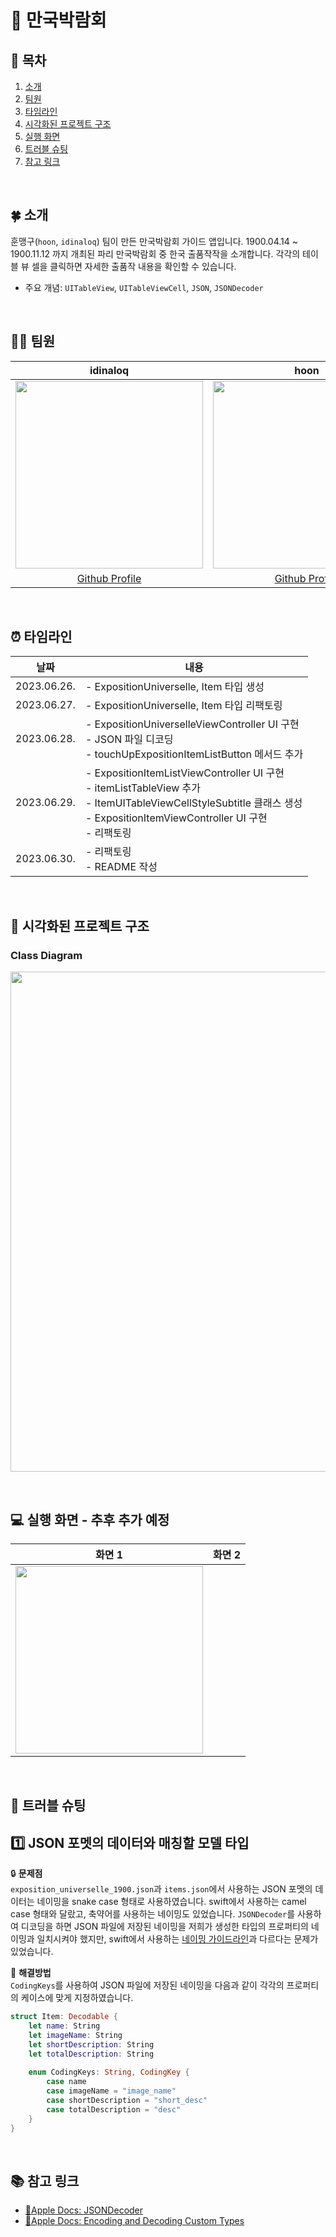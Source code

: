 # 🎪 만국박람회

## 📖 목차
1. [소개](#-소개)
2. [팀원](#-팀원)
3. [타임라인](#-타임라인)
4. [시각화된 프로젝트 구조](#-시각화된-프로젝트-구조)
5. [실행 화면](#-실행-화면)
6. [트러블 슈팅](#-트러블-슈팅)
7. [참고 링크](#-참고-링크)

</br>

## 🍀 소개
훈맹구(`hoon`, `idinaloq`) 팀이 만든 만국박람회 가이드 앱입니다.
1900.04.14 ~ 1900.11.12 까지 개최된 파리 만국박람회 중 한국 출품작작을 소개합니다.
각각의 테이블 뷰 셀을 클릭하면 자세한 출품작 내용을 확인할 수 있습니다.

* 주요 개념: `UITableView`, `UITableViewCell`, `JSON`, `JSONDecoder`

</br>

## 👨‍💻 팀원
| idinaloq | hoon |
| :--------: | :--------: |
| <Img src = "https://user-images.githubusercontent.com/109963294/235301015-b81055d2-8618-433c-b680-58b6a38047d9.png" width = "300" height="300"/> |<Img src="https://i.imgur.com/zXoi5OC.jpg" width="300" height="300"> |
|[Github Profile](https://github.com/idinaloq) |[Github Profile](https://github.com/Hoon94) |

</br>

## ⏰ 타임라인
|날짜|내용|
|:--:|--|
|2023.06.26.| - ExpositionUniverselle, Item 타입 생성 |
|2023.06.27.| - ExpositionUniverselle, Item 타입 리팩토링 |
|2023.06.28.| - ExpositionUniverselleViewController UI 구현 <br> - JSON 파일 디코딩 <br> - touchUpExpositionItemListButton 메서드 추가 | 
|2023.06.29.| - ExpositionItemListViewController UI 구현 <br> - itemListTableView 추가 <br> - ItemUITableViewCellStyleSubtitle 클래스 생성 <br> - ExpositionItemViewController UI 구현 <br> - 리팩토링 |
|2023.06.30.| - 리팩토링 <br> - README 작성|

</br>

## 👀 시각화된 프로젝트 구조

### Class Diagram
<p align="center">
<img width="800" src="https://hackmd.io/_uploads/SkkzZenO2.jpg">
</p>

</br>

## 💻 실행 화면 - 추후 추가 예정

| 화면 1 | 화면 2 |
|:--------:|:--------:|
|<Img src="" width="300">|

</br>

## 🧨 트러블 슈팅

1️⃣ **JSON 포멧의 데이터와 매칭할 모델 타입** <br>
-
🔒 **문제점** <br>
`exposition_universelle_1900.json`과 `items.json`에서 사용하는 JSON 포멧의 데이터는 네이밍을 snake case 형태로 사용하였습니다. swift에서 사용하는 camel case 형태와 달랐고, 축약어를 사용하는 네이밍도 있었습니다.
`JSONDecoder`를 사용하여 디코딩을 하면 JSON 파일에 저장된 네이밍을 저희가 생성한 타입의 프로퍼티의 네이밍과 일치시켜야 했지만, swift에서 사용하는 [네이밍 가이드라인](https://www.swift.org/documentation/api-design-guidelines/#naming)과 다르다는 문제가 있었습니다.

🔑 **해결방법** <br>
`CodingKeys`를 사용하여 JSON 파일에 저장된 네이밍을 다음과 같이 각각의 프로퍼티의 케이스에 맞게 지정하였습니다.
```swift
struct Item: Decodable {
    let name: String
    let imageName: String
    let shortDescription: String
    let totalDescription: String
    
    enum CodingKeys: String, CodingKey {
        case name
        case imageName = "image_name"
        case shortDescription = "short_desc"
        case totalDescription = "desc"
    }
}
```

<br>

## 📚 참고 링크
- [🍎Apple Docs: JSONDecoder](https://developer.apple.com/documentation/foundation/jsondecoder)
- [🍎Apple Docs: Encoding and Decoding Custom Types](https://developer.apple.com/documentation/foundation/archives_and_serialization/encoding_and_decoding_custom_types)
